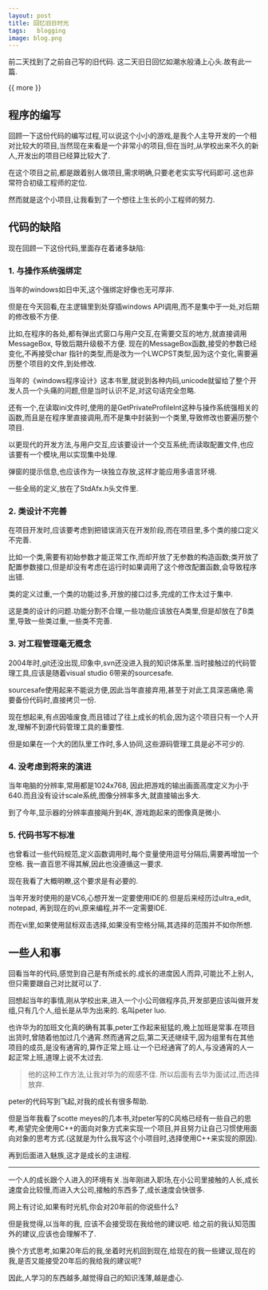 ```yaml
---
layout: post
title: 回忆旧日时光
tags:   blogging
image: blog.png
---
```


前二天找到了之前自己写的旧代码. 这二天旧日回忆如潮水般涌上心头.故有此一篇.

{{ more }}

## 程序的编写

回顾一下这份代码的编写过程,可以说这个小小的游戏,是我个人主导开发的一个相对比较大的项目,当然现在来看是一个非常小的项目,但在当时,从学校出来不久的新人,开发出的项目已经算比较大了.

在这个项目之前,都是跟着别人做项目,需求明确,只要老老实实写代码即可.这也非常符合初级工程师的定位.

然而就是这个小项目,让我看到了一个想往上生长的小工程师的努力.

## 代码的缺陷

现在回顾一下这份代码,里面存在着诸多缺陷:


### 1. 与操作系统强绑定
当年的windows如日中天,这个强绑定好像也无可厚非.

但是在今天回看,在主逻辑里到处穿插windows API调用,而不是集中于一处,对后期的修改极不方便.

比如,在程序的各处,都有弹出式窗口与用户交互,在需要交互的地方,就直接调用MessageBox, 导致后期升级极不方便. 现在的MessageBox函数,接受的参数已经变化,不再接受char 指针的类型,而是改为一个LWCPST类型,因为这个变化,需要遍历整个项目的文件,到处修改.

当年的《windows程序设计》这本书里,就说到各种内码,unicode就留给了整个开发人员一个头痛的问题,但是当时认识不足,对这句话完全忽略.

还有一个,在读取ini文件时,使用的是GetPrivateProfileInt这种与操作系统强相关的函数,而且是在程序里直接调用,而不是集中封装到一个类里,导致修改也要遍历整个项目.

以更现代的开发方法,与用户交互,应该要设计一个交互系统;而读取配置文件,也应该要有一个模块,用以实现集中处理.

弹窗的提示信息,也应该作为一块独立存放,这样才能应用多语言环境.

一些全局的定义,放在了StdAfx.h头文件里.

### 2. 类设计不完善
在项目开发时,应该要考虑到把错误消灭在开发阶段,而在项目里,多个类的接口定义不完善.

比如一个类,需要有初始参数才能正常工作,而却开放了无参数的构造函数;类开放了配置参数接口,但是却没有考虑在运行时如果调用了这个修改配置函数,会导致程序出错.

类的定义过重,一个类的功能过多,开放的接口过多,完成的工作太过于集中.

这是类的设计的问题.功能分割不合理,一些功能应该放在A类里,但是却放在了B类里,导致一些类过重,一些类不完善.

### 3. 对工程管理毫无概念
2004年时,git还没出现,印象中,svn还没进入我的知识体系里.当时接触过的代码管理工具,应该是随着visual studio 6带来的sourcesafe.

sourcesafe使用起来不能说方便,因此当年直接弃用,甚至于对此工具深恶痛绝.需要备份代码时,直接拷贝一份.

现在想起来,有点因噎废食,而且错过了往上成长的机会,因为这个项目只有一个人开发,理解不到源代码管理工具的重要性.

但是如果在一个大的团队里工作时,多人协同,这些源码管理工具是必不可少的.

### 4. 没考虑到将来的演进

当年电脑的分辨率,常用都是1024x768, 因此把游戏的输出画面高度定义为小于640.而且没有设计scale系统,图像分辨率多大,就直接输出多大.

到了今年,显示器的分辨率直接飚升到4K, 游戏跑起来的图像真是微小.

### 5. 代码书写不标准

也曾看过一些代码规范,定义函数调用时,每个变量使用逗号分隔后,需要再增加一个空格.
我一直百思不得其解,因此也没遵循这一要求.

现在我看了大概明瞭,这个要求是有必要的. 

当年开发时使用的是VC6,心想开发一定要使用IDE的.但是后来经历过ultra_edit, notepad, 再到现在的vi,原来编程,并不一定需要IDE.

而在vi里,如果使用鼠标双击选择,如果没有空格分隔,其选择的范围并不如你所想.


## 一些人和事

回看当年的代码,感觉到自己是有所成长的.成长的进度因人而异,可能比不上别人,但只需要跟自己对比就可以了.

回想起当年的事情,刚从学校出来,进入一个小公司做程序员,开发部更应该叫做开发组,只有几个人,组长是从华为出来的. 名叫peter luo. 

也许华为的加班文化真的确有其事,peter工作起来挺猛的,晚上加班是常事.在项目出货时,曾随着他加过几个通宵.然而通宵之后,第二天还继续干,因为组里有在其他项目的成员,是没有通宵的,算作正常上班.让一个已经通宵了的人,与没通宵的人一起正常上班,道理上说不太过去.

> 他的这种工作方法,让我对华为的观感不佳. 所以后面有去华为面试过,而选择放弃.

peter的代码写到⻜起,对我的成长有很多帮助.

但是当年我看了scotte meyes的几本书,对peter写的C风格已经有一些自己的思考,希望完全使用C++的面向对象方式来实现一个项目,并且努力让自己习惯使用面向对象的思考方式.(这就是为什么我写这个小项目时,选择使用C++来实现的原因).

再到后面进入魅族,这才是成长的主进程.

---

一个人的成长跟个人进入的环境有关.当年刚进入职场,在小公司里接触的人长,成长速度会比较慢,而进入大公司,接触的东西多了,成长速度会快很多.


网上有讨论,如果有时光机,你会对20年前的你说些什么?

但是我觉得,以当年的我, 应该不会接受现在我给他的建议吧.
给之前的我认知范围外的建议,应该也会理解不了.

换个方式思考,如果20年后的我,坐着时光机回到现在,给现在的我一些建议,现在的我,是否又能接受20年后的我给我的建议呢?

因此,人学习的东西越多,越觉得自己的知识浅薄,越是虚心.



